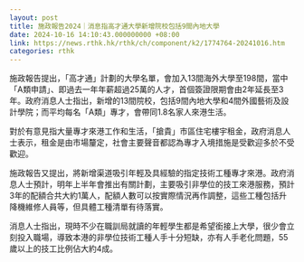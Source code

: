 ```yaml
---
layout: post
title: 施政報告2024｜消息指高才通大學新增院校包括9間內地大學
date: 2024-10-16 14:10:43.000000000 +08:00
link: https://news.rthk.hk/rthk/ch/component/k2/1774764-20241016.htm
categories: rthk
---
```


施政報告提出，「高才通」計劃的大學名單，會加入13間海外大學至198間，當中「A類申請」、即過去一年年薪超過25萬的人才，首個簽證限期會由2年延長至3年。政府消息人士指出，新增的13間院校，包括9間內地大學和4間外國藝術及設計學院；而平均每名「A類」專才，會帶同1.8名家人來港生活。

對於有意見指大量專才來港工作和生活，「搶貴」市區住宅樓宇租金，政府消息人士表示，租金是由市場釐定，社會主要聲音都認為專才入境措施是受歡迎多於不受歡迎。

施政報告又提出，將新增渠道吸引年輕及具經驗的指定技術工種專才來港。政府消息人士預計，明年上半年會推出有關計劃，主要吸引非學位的技工來港服務，預計3年的配額合共大約1萬人，配額人數可以按實際情況再作調整，這些工種包括升降機維修人員等，但具體工種清單有待落實。

消息人士指出，現時不少在職訓局就讀的年輕學生都是希望銜接上大學，很少會立刻投入職場，導致本港的非學位技術工種人手十分短缺，亦有人手老化問題，55歲以上的技工比例佔大約4成。
